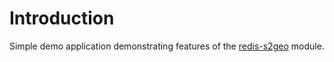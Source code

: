# Introduction

Simple demo application demonstrating features of the [redis-s2geo](https://github.com/sulewicz/redis-s2geo) module.
